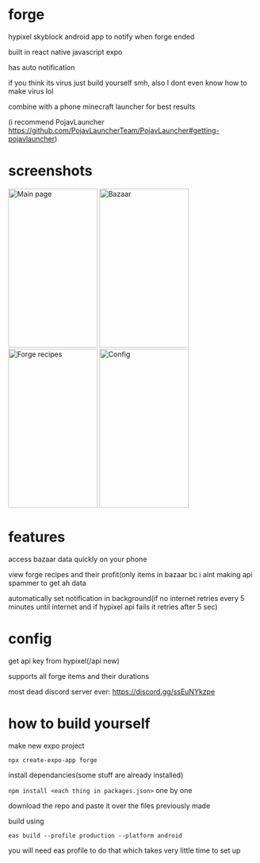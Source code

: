 # forge
hypixel skyblock android app to notify when forge ended

built in react native javascript expo

has auto notification

if you think its virus just build yourself smh, also I dont even know how to make virus lol

combine with a phone minecraft launcher for best results

(i recommend PojavLauncher https://github.com/PojavLauncherTeam/PojavLauncher#getting-pojavlauncher)


# screenshots

<img src="https://cdn.discordapp.com/attachments/601086858021306398/1098997662692425829/Screenshot_20230421_184341_forge.jpg" width="180" height="320" alt="Main page"> <img src="https://cdn.discordapp.com/attachments/601086858021306398/1098997662147162202/Screenshot_20230421_184349_forge.jpg" width="180" height="320" alt="Bazaar">
<img src="https://cdn.discordapp.com/attachments/601086858021306398/1098997661723541564/Screenshot_20230421_184354_forge.jpg" width="180" height="320" alt="Forge recipes"> <img src="https://cdn.discordapp.com/attachments/601086858021306398/1098997662444945570/Screenshot_20230421_184345_forge.jpg" width="180" height="320" alt="Config">




# features

access bazaar data quickly on your phone

view forge recipes and their profit(only items in bazaar bc i aint making api spammer to get ah data

automatically set notification in background(if no internet retries every 5 minutes until internet and if hypixel api fails it retries after 5 sec)


# config
get api key from hypixel(/api new)

supports all forge items and their durations

most dead discord server ever: https://discord.gg/ssEuNYkzpe


# how to build yourself
make new expo project

```npx create-expo-app forge```

install dependancies(some stuff are already installed)

```npm install <each thing in packages.json>``` one by one

download the repo and paste it over the files previously made


build using 

```eas build --profile production --platform android```

you will need eas profile to do that which takes very little time to set up
